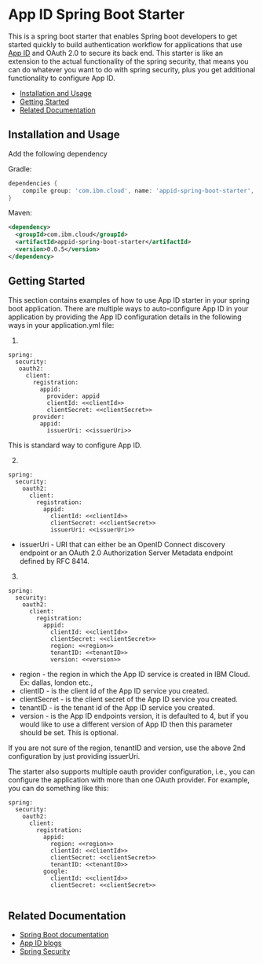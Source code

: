 # App ID Spring Boot Starter 

This is a spring boot starter that enables Spring boot developers to get started quickly to build authentication workflow for applications that use [App ID](https://www.ibm.com/cloud/app-id) and OAuth 2.0 to secure its back end. This starter is like an extension to the actual functionality of the spring security, that means you can do whatever you want to do with spring security, plus you get additional functionality to configure App ID.

* [Installation and Usage](#installation-and-usage)
* [Getting Started](#getting-started)
* [Related Documentation](#related-documentation)

## Installation and Usage
    
Add the following dependency
    
Gradle:

```groovy
dependencies {
    compile group: 'com.ibm.cloud', name: 'appid-spring-boot-starter', version: '0.0.5'
}
```

Maven:

~~~ xml
<dependency>
  <groupId>com.ibm.cloud</groupId>
  <artifactId>appid-spring-boot-starter</artifactId>
  <version>0.0.5</version>
</dependency>
~~~

## Getting Started
This section contains examples of how to use App ID starter in your spring boot application. There are multiple ways to auto-configure App ID in your application by providing the App ID configuration details in the following ways in your application.yml file:

1.

```
spring:
  security:
   oauth2:
     client:
       registration:
         appid:
           provider: appid
           clientId: <<clientId>>
           clientSecret: <<clientSecret>>
       provider:
         appid:
           issuerUri: <<issuerUri>>         
```
This is standard way to configure App ID.


2.

```
spring:
  security:
    oauth2:
      client:
        registration:
          appid:
            clientId: <<clientId>>
            clientSecret: <<clientSecret>>
            issuerUri: <<issuerUri>> 
```
* issuerUri - URI that can either be an OpenID Connect discovery endpoint or an OAuth 2.0 Authorization Server Metadata endpoint defined by RFC 8414.

3.

```
spring:
  security:
    oauth2:
      client:
        registration:
          appid:
            clientId: <<clientId>>
            clientSecret: <<clientSecret>>
            region: <<region>>
            tenantID: <<tenantID>>
            version: <<version>>
```
* region - the region in which the App ID service is created in IBM Cloud. Ex: dallas, london etc.,
* clientID - is the client id of the App ID service you created.
* clientSecret - is the client secret of the App ID service you created.
* tenantID - is the tenant id of the App ID service you created.
* version - is the App ID endpoints version, it is defaulted to 4, but if you would like to use a different version of App ID then this parameter should be set. This is optional.

If you are not sure of the region, tenantID and version, use the above 2nd configuration by just providing issuerUri.


The starter also supports multiple oauth provider configuration, i.e., you can configure the application with more than one OAuth provider. For example, you can do something like this:

```
spring:
  security:
    oauth2:
      client:
        registration:
          appid:
            region: <<region>>
            clientId: <<clientId>>
            clientSecret: <<clientSecret>>
            tenantID: <<tenantID>>
          google:
            clientId: <<clientId>>
            clientSecret: <<clientSecret>>
         
```

## Related Documentation
* [Spring Boot documentation](https://projects.spring.io/spring-boot/)
* [App ID blogs](https://cloud.ibm.com/docs/services/appid?topic=appid-rellinks)
* [Spring Security](https://docs.spring.io/spring-security/site/docs/5.1.6.RELEASE/reference/htmlsingle/)
